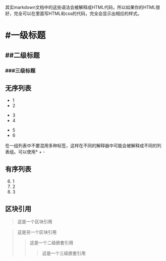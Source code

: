 其实markdown文档中的这些语法会被解释成HTML代码，所以如果你的HTML很好，完全可以在里面写HTML和css的代码，完全会显示出相应的样式。

# #一级标题
## ##二级标题
### ###三级标题


## 无序列表
* 1 
* 2
- 3
- 4
+ 5
+ 6

在一组列表中不要混用多种标签，这样在不同的解释器中可能会被解释成不同的列表组。可以使用* + -

## 有序列表
6. 1
7. 2
8. 3

## 区块引用
> 这是一个区块引用

> 这是另一个区块引用
>> 这是一个二级嵌套引用
>>> 这是一个三级嵌套引用
